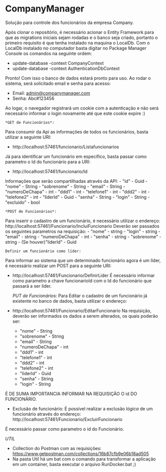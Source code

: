 # CompanyManager

Solução para controle dos funcionários da empresa Company.

Após clonar o repositório, é necessário acionar o Entity Framework para que as migrations iniciais sejam rodadas e o banco seja criado, portanto o primeiro requisito é que tenha instalado na maquina o LocalDb. Com o LocalDb instalado no computador basta digitar no Package Manager Console os comandos na seguinte ordem: 


   - update-database -context CompanyContext
   - update-database -context AuthenticationDbContext


Pronto! Com isso o banco de dados estará pronto para uso. Ao rodar o sistema, será solicitado email e senha para acesso:
   
   - Email: admin@companymanager.com
   - Senha: Abc#123456

Ao logar, o navegador registrará um cookie com a autenticação e não será necessário informar o login novamente até que este cookie expire :)

    *GET de Funcionários*:
Para consumir da Api as informações de todos os funcionários, basta utilizar a seguinte URI:
 - http://localhost:57461/funcionario/Listafuncionarios
 
Já para identificar um funcionário em específico, basta passar como parametro o Id do funcionário para a URI:
- http://localhost:57461/funcionario/Id
 
Informações que serão compartilhadas através da API:
       - "id" - Guid
       - "nome" - String
       - "sobrenome" - String
       - "email" - String
       - "numeroDeChapa" - int
       - "ddd1" - int
       - "telefone1" - int
       - "ddd2" - int
       - "telefone2" - int
       - "liderId" - Guid
       - "senha" - String
       - "login" - String
       - "excluido" - bool
        
    *POST de Funcionários*:
Para inserir o cadastro de um funcionário, é necessário utilizar o endereço:
  http://localhost:57461/Funcionario/IncluiFuncionario
Deverão ser passados os seguintes parametros na requisição:
       - "nome" - string
       - "login" - string
       - "email" - string
       - "numeroDeChapa" - int
       - "senha" - string
       - "sobrenome" - string
       - (Se houver)"liderId" - Guid 
        
    Definir um funcionário como líder:
Para informar ao sistema que um determinado funcionário agora é um líder, é necessário realizar um POST para a seguinte URI:
  - http://localhost:57461/Funcionario/DefinirLider
É necessário informar como parametro a chave funcionarioId com o Id do funcionário que passará a ser líder. 
        
    *PUT de Funcionários*:
Para Editar o cadastro de um funcionário já existente no banco de dados, basta utilizar o endereço:
  - http://localhost:57461/Funcionario/EditarFuncionario
Na requisição, deverão ser informados os dados a serem alterados, os quais poderão ser:
       - "nome" - String
       - "sobrenome" - String
       - "email" - String
       - "numeroDeChapa" - int
       - "ddd1" - int
       - "telefone1" - int
       - "ddd2" - int
       - "telefone2" - int
       - "liderId" - Guid
       - "senha" - String
       - "login" - String
        
É DE SUMA IMPORTANCIA INFORMAR NA REQUISIÇÃO O id DO FUNCIONÁRIO.

- Exclusão de funcionário:
É possível realizar a exclusão _*lógica*_ de um funcionário através do endereço:
  http://localhost:57461/Funcionario/ExcluirFuncionario
  
É necessário passar como parametro o id do Funcionário.


*UTIL*
- Collection do Postman com as requisições: https://www.getpostman.com/collections/16b87cfb9e06b18ad505
- Na pasta Util há um bat com o comando para transformar a aplicação em um container, basta executar o arquivo RunDocker.bat ;)
